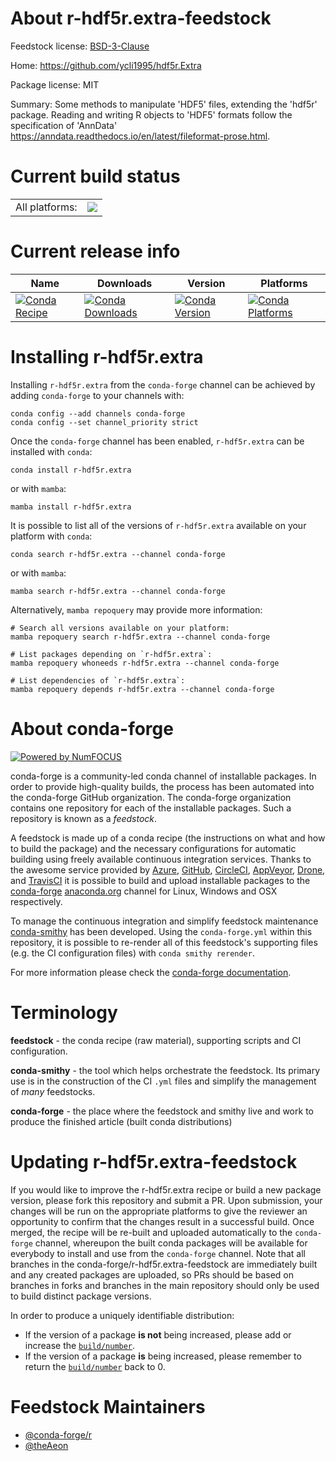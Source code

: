 About r-hdf5r.extra-feedstock
=============================

Feedstock license: [BSD-3-Clause](https://github.com/conda-forge/r-hdf5r.extra-feedstock/blob/main/LICENSE.txt)

Home: https://github.com/ycli1995/hdf5r.Extra

Package license: MIT

Summary: Some methods to manipulate 'HDF5' files, extending the 'hdf5r' package. Reading and writing R objects to 'HDF5' formats follow the specification of 'AnnData' <https://anndata.readthedocs.io/en/latest/fileformat-prose.html>.

Current build status
====================


<table><tr><td>All platforms:</td>
    <td>
      <a href="https://dev.azure.com/conda-forge/feedstock-builds/_build/latest?definitionId=25503&branchName=main">
        <img src="https://dev.azure.com/conda-forge/feedstock-builds/_apis/build/status/r-hdf5r.extra-feedstock?branchName=main">
      </a>
    </td>
  </tr>
</table>

Current release info
====================

| Name | Downloads | Version | Platforms |
| --- | --- | --- | --- |
| [![Conda Recipe](https://img.shields.io/badge/recipe-r--hdf5r.extra-green.svg)](https://anaconda.org/conda-forge/r-hdf5r.extra) | [![Conda Downloads](https://img.shields.io/conda/dn/conda-forge/r-hdf5r.extra.svg)](https://anaconda.org/conda-forge/r-hdf5r.extra) | [![Conda Version](https://img.shields.io/conda/vn/conda-forge/r-hdf5r.extra.svg)](https://anaconda.org/conda-forge/r-hdf5r.extra) | [![Conda Platforms](https://img.shields.io/conda/pn/conda-forge/r-hdf5r.extra.svg)](https://anaconda.org/conda-forge/r-hdf5r.extra) |

Installing r-hdf5r.extra
========================

Installing `r-hdf5r.extra` from the `conda-forge` channel can be achieved by adding `conda-forge` to your channels with:

```
conda config --add channels conda-forge
conda config --set channel_priority strict
```

Once the `conda-forge` channel has been enabled, `r-hdf5r.extra` can be installed with `conda`:

```
conda install r-hdf5r.extra
```

or with `mamba`:

```
mamba install r-hdf5r.extra
```

It is possible to list all of the versions of `r-hdf5r.extra` available on your platform with `conda`:

```
conda search r-hdf5r.extra --channel conda-forge
```

or with `mamba`:

```
mamba search r-hdf5r.extra --channel conda-forge
```

Alternatively, `mamba repoquery` may provide more information:

```
# Search all versions available on your platform:
mamba repoquery search r-hdf5r.extra --channel conda-forge

# List packages depending on `r-hdf5r.extra`:
mamba repoquery whoneeds r-hdf5r.extra --channel conda-forge

# List dependencies of `r-hdf5r.extra`:
mamba repoquery depends r-hdf5r.extra --channel conda-forge
```


About conda-forge
=================

[![Powered by
NumFOCUS](https://img.shields.io/badge/powered%20by-NumFOCUS-orange.svg?style=flat&colorA=E1523D&colorB=007D8A)](https://numfocus.org)

conda-forge is a community-led conda channel of installable packages.
In order to provide high-quality builds, the process has been automated into the
conda-forge GitHub organization. The conda-forge organization contains one repository
for each of the installable packages. Such a repository is known as a *feedstock*.

A feedstock is made up of a conda recipe (the instructions on what and how to build
the package) and the necessary configurations for automatic building using freely
available continuous integration services. Thanks to the awesome service provided by
[Azure](https://azure.microsoft.com/en-us/services/devops/), [GitHub](https://github.com/),
[CircleCI](https://circleci.com/), [AppVeyor](https://www.appveyor.com/),
[Drone](https://cloud.drone.io/welcome), and [TravisCI](https://travis-ci.com/)
it is possible to build and upload installable packages to the
[conda-forge](https://anaconda.org/conda-forge) [anaconda.org](https://anaconda.org/)
channel for Linux, Windows and OSX respectively.

To manage the continuous integration and simplify feedstock maintenance
[conda-smithy](https://github.com/conda-forge/conda-smithy) has been developed.
Using the ``conda-forge.yml`` within this repository, it is possible to re-render all of
this feedstock's supporting files (e.g. the CI configuration files) with ``conda smithy rerender``.

For more information please check the [conda-forge documentation](https://conda-forge.org/docs/).

Terminology
===========

**feedstock** - the conda recipe (raw material), supporting scripts and CI configuration.

**conda-smithy** - the tool which helps orchestrate the feedstock.
                   Its primary use is in the construction of the CI ``.yml`` files
                   and simplify the management of *many* feedstocks.

**conda-forge** - the place where the feedstock and smithy live and work to
                  produce the finished article (built conda distributions)


Updating r-hdf5r.extra-feedstock
================================

If you would like to improve the r-hdf5r.extra recipe or build a new
package version, please fork this repository and submit a PR. Upon submission,
your changes will be run on the appropriate platforms to give the reviewer an
opportunity to confirm that the changes result in a successful build. Once
merged, the recipe will be re-built and uploaded automatically to the
`conda-forge` channel, whereupon the built conda packages will be available for
everybody to install and use from the `conda-forge` channel.
Note that all branches in the conda-forge/r-hdf5r.extra-feedstock are
immediately built and any created packages are uploaded, so PRs should be based
on branches in forks and branches in the main repository should only be used to
build distinct package versions.

In order to produce a uniquely identifiable distribution:
 * If the version of a package **is not** being increased, please add or increase
   the [``build/number``](https://docs.conda.io/projects/conda-build/en/latest/resources/define-metadata.html#build-number-and-string).
 * If the version of a package **is** being increased, please remember to return
   the [``build/number``](https://docs.conda.io/projects/conda-build/en/latest/resources/define-metadata.html#build-number-and-string)
   back to 0.

Feedstock Maintainers
=====================

* [@conda-forge/r](https://github.com/orgs/conda-forge/teams/r/)
* [@theAeon](https://github.com/theAeon/)

